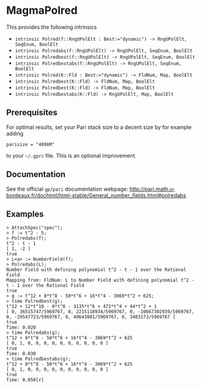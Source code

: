 # MagmaPolred

This provides the following intrinsics
- `intrinsic Polred(f::RngUPolElt : Best:="dynamic") -> RngUPolElt, SeqEnum, BoolElt`
- `intrinsic Polredabs(f::RngUPolElt) -> RngUPolElt, SeqEnum, BoolElt`
- `intrinsic Polredbest(f::RngUPolElt) -> RngUPolElt, SeqEnum, BoolElt`
- `intrinsic Polredbestabs(f::RngUPolElt) -> RngUPolElt, SeqEnum, BoolElt`
- `intrinsic Polred(K::Fld : Best:="dynamic") -> FldNum, Map, BoolElt`
- `intrinsic Polredbest(K::Fld) -> FldNum, Map, BoolElt`
- `intrinsic Polredbest(K::Fld) -> FldNum, Map, BoolElt`
- `intrinsic Polredbestabs(K::Fld) -> RngUPolElt, Map, BoolElt`


## Prerequisites

For optimal results, set your Pari stack size to a decent size by for example adding
```
parisize = "4096M"
```
to your `~/.gprc` file. This is an optional improvement.

## Documentation
See the official `gp/pari` documentation webpage:
http://pari.math.u-bordeaux.fr/dochtml/html-stable/General_number_fields.html#polredabs

## Examples

```
> AttachSpec("spec");
> f := t^2 - 5;
> Polredabs(f);
t^2 - t - 1
[ 1, -2 ]
true
> L<a> := NumberField(f);
> Polredabs(L);
Number Field with defining polynomial t^2 - t - 1 over the Rational Field
Mapping from: FldNum: L to Number Field with defining polynomial t^2 - t - 1 over the Rational Field
true
> g := t^12 + 8*t^8 - 50*t^6 + 16*t^4 - 3069*t^2 + 625;
> time Polredbest(g);
t^12 + 12*t^10 - 8*t^8 - 3135*t^6 + 472*t^4 + 44*t^2 + 1
[ 0, 36515747/5969767, 0, 2215118934/5969767, 0, -10667302939/5969767, 0, -29547723/5969767, 0, 40643881/5969767, 0, 3403173/5969767 ]
true
Time: 0.020
> time Polredabs(g);
t^12 + 8*t^8 - 50*t^6 + 16*t^4 - 3069*t^2 + 625
[ 0, 1, 0, 0, 0, 0, 0, 0, 0, 0, 0, 0 ]
true
Time: 0.030
> time Polredbestabs(g);
t^12 + 8*t^8 - 50*t^6 + 16*t^4 - 3069*t^2 + 625
[ 0, 1, 0, 0, 0, 0, 0, 0, 0, 0, 0, 0 ]
true
Time: 0.050[r]
```
